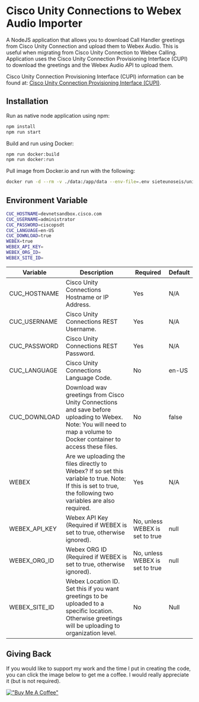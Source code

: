 # Cisco Unity Connections to Webex Audio Importer

A NodeJS application that allows you to download Call Handler greetings from Cisco Unity Connection and upload them to Webex Audio. This is useful when migrating from Cisco Unity Connection to Webex Calling. Application uses the Cisco Unity Connection Provisioning Interface (CUPI) to download the greetings and the Webex Audio API to upload them.

Cisco Unity Connection Provisioning Interface (CUPI) information can be found at:
[Cisco Unity Connection Provisioning Interface (CUPI)](https://www.cisco.com/c/en/us/td/docs/voice_ip_comm/connection/REST-API/CUPI_API/b_CUPI-API.html).

## Installation

Run as native node application using npm:

```javascript
npm install
npm run start
```

Build and run using Docker:

```bash
npm run docker:build
npm run docker:run
```

Pull image from Docker.io and run with the following:

```bash
docker run -d --rm -v ./data:/app/data --env-file=.env sieteunoseis/unity-to-webex-audio-importer:latest
```

## Environment Variable

```bash
CUC_HOSTNAME=devnetsandbox.cisco.com
CUC_USERNAME=administrator
CUC_PASSWORD=ciscopsdt
CUC_LANGUAGE=en-US
CUC_DOWNLOAD=true
WEBEX=true
WEBEX_API_KEY=
WEBEX_ORG_ID=
WEBEX_SITE_ID=
```

| Variable | Description | Required | Default |
|---|---|---|---|
| CUC_HOSTNAME | Cisco Unity Connections Hostname or IP Address. | Yes | N/A |
| CUC_USERNAME | Cisco Unity Connections REST Username. | Yes | N/A |
| CUC_PASSWORD | Cisco Unity Connections REST Password. | Yes | N/A |
| CUC_LANGUAGE | Cisco Unity Connections Language Code. | No | en-US |
| CUC_DOWNLOAD | Download wav greetings from Cisco Unity Connections and save before uploading to Webex.   Note: You will need to map a volume to Docker container to access these files. | No | false |
| WEBEX | Are we uploading the files directly to Webex? If so set this variable to true. Note: If this is set to true, the following two variables are also required. | Yes | N/A |
| WEBEX_API_KEY | Webex API Key (Required if WEBEX is set to true, otherwise ignored). | No, unless WEBEX is set to true | null |
| WEBEX_ORG_ID | Webex ORG ID (Required if WEBEX is set to true, otherwise ignored). | No, unless WEBEX is set to true | null |
| WEBEX_SITE_ID | Webex Location ID. Set this if you want greetings to be uploaded to a specific location. Otherwise greetings will be uploading to organization level. | No | Null |

## Giving Back

If you would like to support my work and the time I put in creating the code, you can click the image below to get me a coffee. I would really appreciate it (but is not required).

[!["Buy Me A Coffee"](https://www.buymeacoffee.com/assets/img/custom_images/orange_img.png)](https://www.buymeacoffee.com/automatebldrs)